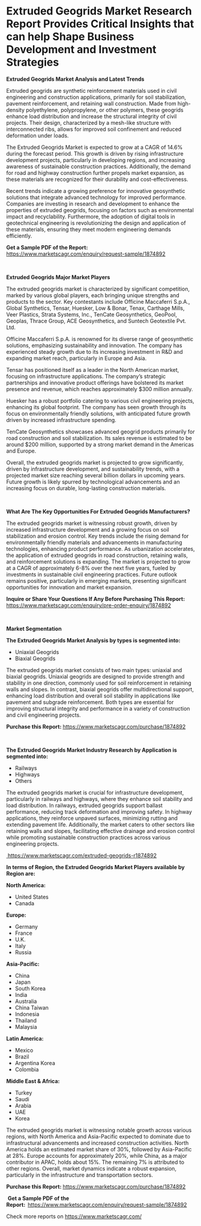 <p><h1>Extruded Geogrids Market Research Report Provides Critical Insights that can help Shape Business Development and Investment Strategies</h1></p><p><strong>Extruded Geogrids Market Analysis and Latest Trends</strong></p>
<p><p>Extruded geogrids are synthetic reinforcement materials used in civil engineering and construction applications, primarily for soil stabilization, pavement reinforcement, and retaining wall construction. Made from high-density polyethylene, polypropylene, or other polymers, these geogrids enhance load distribution and increase the structural integrity of civil projects. Their design, characterized by a mesh-like structure with interconnected ribs, allows for improved soil confinement and reduced deformation under loads.</p><p>The Extruded Geogrids Market is expected to grow at a CAGR of 14.6% during the forecast period. This growth is driven by rising infrastructure development projects, particularly in developing regions, and increasing awareness of sustainable construction practices. Additionally, the demand for road and highway construction further propels market expansion, as these materials are recognized for their durability and cost-effectiveness. </p><p>Recent trends indicate a growing preference for innovative geosynthetic solutions that integrate advanced technology for improved performance. Companies are investing in research and development to enhance the properties of extruded geogrids, focusing on factors such as environmental impact and recyclability. Furthermore, the adoption of digital tools in geotechnical engineering is revolutionizing the design and application of these materials, ensuring they meet modern engineering demands efficiently.</p></p>
<p><strong>Get a Sample PDF of the Report:&nbsp;</strong> <a href="https://www.marketscagr.com/enquiry/request-sample/1874892?utm_campaign=3351&utm_medium=2&utm_source=Github&utm_content=ia&utm_term=03042025&utm_id=extruded-geogrids">https://www.marketscagr.com/enquiry/request-sample/1874892</a></p>
<p>&nbsp;</p>
<p><strong>Extruded Geogrids Major Market Players</strong></p>
<p><p>The extruded geogrids market is characterized by significant competition, marked by various global players, each bringing unique strengths and products to the sector. Key contestants include Officine Maccaferri S.p.A., Global Synthetics, Tensar, Huesker, Low & Bonar, Tenax, Carthage Mills, Veer Plastics, Strata Systems, Inc., TenCate Geosynthetics, GeoPool, Geoplas, Thrace Group, ACE Geosynthetics, and Suntech Geotextile Pvt. Ltd. </p><p>Officine Maccaferri S.p.A. is renowned for its diverse range of geosynthetic solutions, emphasizing sustainability and innovation. The company has experienced steady growth due to its increasing investment in R&D and expanding market reach, particularly in Europe and Asia. </p><p>Tensar has positioned itself as a leader in the North American market, focusing on infrastructure applications. The company’s strategic partnerships and innovative product offerings have bolstered its market presence and revenue, which reaches approximately $300 million annually.</p><p>Huesker has a robust portfolio catering to various civil engineering projects, enhancing its global footprint. The company has seen growth through its focus on environmentally friendly solutions, with anticipated future growth driven by increased infrastructure spending.</p><p>TenCate Geosynthetics showcases advanced geogrid products primarily for road construction and soil stabilization. Its sales revenue is estimated to be around $200 million, supported by a strong market demand in the Americas and Europe.</p><p>Overall, the extruded geogrids market is projected to grow significantly, driven by infrastructure development, and sustainability trends, with a projected market size reaching several billion dollars in upcoming years. Future growth is likely spurred by technological advancements and an increasing focus on durable, long-lasting construction materials.</p></p>
<p>&nbsp;</p>
<p><strong>What Are The Key Opportunities For Extruded Geogrids Manufacturers?</strong></p>
<p><p>The extruded geogrids market is witnessing robust growth, driven by increased infrastructure development and a growing focus on soil stabilization and erosion control. Key trends include the rising demand for environmentally friendly materials and advancements in manufacturing technologies, enhancing product performance. As urbanization accelerates, the application of extruded geogrids in road construction, retaining walls, and reinforcement solutions is expanding. The market is projected to grow at a CAGR of approximately 6-8% over the next five years, fueled by investments in sustainable civil engineering practices. Future outlook remains positive, particularly in emerging markets, presenting significant opportunities for innovation and market expansion.</p></p>
<p><strong>Inquire or Share Your Questions If Any Before Purchasing This Report:</strong> <a href="https://www.marketscagr.com/enquiry/pre-order-enquiry/1874892?utm_campaign=3351&utm_medium=2&utm_source=Github&utm_content=ia&utm_term=03042025&utm_id=extruded-geogrids">https://www.marketscagr.com/enquiry/pre-order-enquiry/1874892</a></p>
<p>&nbsp;</p>
<p><strong>Market Segmentation</strong></p>
<p><strong>The Extruded Geogrids Market Analysis by types is segmented into:</strong></p>
<p><ul><li>Uniaxial Geogrids</li><li>Biaxial Geogrids</li></ul></p>
<p><p>The extruded geogrids market consists of two main types: uniaxial and biaxial geogrids. Uniaxial geogrids are designed to provide strength and stability in one direction, commonly used for soil reinforcement in retaining walls and slopes. In contrast, biaxial geogrids offer multidirectional support, enhancing load distribution and overall soil stability in applications like pavement and subgrade reinforcement. Both types are essential for improving structural integrity and performance in a variety of construction and civil engineering projects.</p></p>
<p><strong>Purchase this Report:&nbsp;</strong><a href="https://www.marketscagr.com/purchase/1874892?utm_campaign=3351&utm_medium=2&utm_source=Github&utm_content=ia&utm_term=03042025&utm_id=extruded-geogrids">https://www.marketscagr.com/purchase/1874892</a></p>
<p>&nbsp;</p>
<p><strong>The Extruded Geogrids Market Industry Research by Application is segmented into:</strong></p>
<p><ul><li>Railways</li><li>Highways</li><li>Others</li></ul></p>
<p><p>The extruded geogrids market is crucial for infrastructure development, particularly in railways and highways, where they enhance soil stability and load distribution. In railways, extruded geogrids support ballast performance, reducing track deformation and improving safety. In highway applications, they reinforce unpaved surfaces, minimizing rutting and extending pavement life. Additionally, the market caters to other sectors like retaining walls and slopes, facilitating effective drainage and erosion control while promoting sustainable construction practices across various engineering projects.</p></p>
<p><a href="https://www.marketscagr.com/extruded-geogrids-r1874892?utm_campaign=3351&utm_medium=2&utm_source=Github&utm_content=ia&utm_term=03042025&utm_id=extruded-geogrids">&nbsp;https://www.marketscagr.com/extruded-geogrids-r1874892</a></p>
<p><strong>In terms of Region, the Extruded Geogrids Market Players available by Region are:</strong></p>
<p>
    <p> <strong> North America: </strong>
        <ul>
            <li>United States</li>
            <li>Canada</li>
        </ul>
        </p> 
    <p> <strong> Europe: </strong>
        <ul>
            <li>Germany</li>
            <li>France</li>
            <li>U.K.</li>
            <li>Italy</li>
            <li>Russia</li>
        </ul>
        </p> 
    <p> <strong> Asia-Pacific: </strong>
        <ul>
            <li>China</li>
            <li>Japan</li>
            <li>South Korea</li>
            <li>India</li>
            <li>Australia</li>
            <li>China Taiwan</li>
            <li>Indonesia</li>
            <li>Thailand</li>
            <li>Malaysia</li>
        </ul>
        </p> 
    <p> <strong> Latin America: </strong>
        <ul>
            <li>Mexico</li>
            <li>Brazil</li>
            <li>Argentina Korea</li>
            <li>Colombia</li>
        </ul>
        </p> 
    <p> <strong> Middle East & Africa: </strong>
        <ul>
            <li>Turkey</li>
            <li>Saudi</li>
            <li>Arabia</li>
            <li>UAE</li>
            <li>Korea</li>
        </ul>
    </p>
    </p>
<p><p>The extruded geogrids market is witnessing notable growth across various regions, with North America and Asia-Pacific expected to dominate due to infrastructural advancements and increased construction activities. North America holds an estimated market share of 30%, followed by Asia-Pacific at 28%. Europe accounts for approximately 20%, while China, as a major contributor in APAC, holds about 15%. The remaining 7% is attributed to other regions. Overall, market dynamics indicate a robust expansion, particularly in the infrastructure and transportation sectors.</p></p>
<p><strong>Purchase this Report: </strong><a href="https://www.marketscagr.com/purchase/1874892?utm_campaign=3351&utm_medium=2&utm_source=Github&utm_content=ia&utm_term=03042025&utm_id=extruded-geogrids">https://www.marketscagr.com/purchase/1874892</a></p>
<p>&nbsp;<strong>Get a Sample PDF of the Report:&nbsp;&nbsp;</strong><a href="https://www.marketscagr.com/enquiry/request-sample/1874892?utm_campaign=3351&utm_medium=2&utm_source=Github&utm_content=ia&utm_term=03042025&utm_id=extruded-geogrids">https://www.marketscagr.com/enquiry/request-sample/1874892</a></p>
<p><strong></strong></p>
<p>Check more reports on <a href="https://www.marketscagr.com/?utm_campaign=3351&utm_medium=2&utm_source=Github&utm_content=ia&utm_term=03042025&utm_id=extruded-geogrids">https://www.marketscagr.com/</a></p>